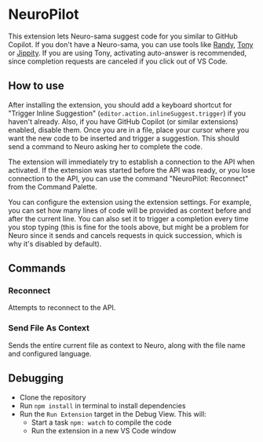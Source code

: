# NeuroPilot

This extension lets Neuro-sama suggest code for you similar to GitHub Copilot.
If you don't have a Neuro-sama, you can use tools like [Randy](https://github.com/VedalAI/neuro-game-sdk/tree/main/Randy), [Tony](https://github.com/Pasu4/neuro-api-tony) or [Jippity](https://github.com/EnterpriseScratchDev/neuro-api-jippity).
If you are using Tony, activating auto-answer is recommended, since completion requests are canceled if you click out of VS Code.

## How to use

After installing the extension, you should add a keyboard shortcut for "Trigger Inline Suggestion" (`editor.action.inlineSuggest.trigger`) if you haven't already.
Also, if you have GitHub Copilot (or similar extensions) enabled, disable them.
Once you are in a file, place your cursor where you want the new code to be inserted and trigger a suggestion.
This should send a command to Neuro asking her to complete the code.

The extension will immediately try to establish a connection to the API when activated. If the extension was started before the API was ready, or you lose connection to the API, you can use the command "NeuroPilot: Reconnect" from the Command Palette.

You can configure the extension using the extension settings.
For example, you can set how many lines of code will be provided as context before and after the current line.
You can also set it to trigger a completion every time you stop typing (this is fine for the tools above, but might be a problem for Neuro since it sends and cancels requests in quick succession, which is why it's disabled by default).

## Commands

### Reconnect

Attempts to reconnect to the API.

### Send File As Context

Sends the entire current file as context to Neuro, along with the file name and configured language.

## Debugging

- Clone the repository
- Run `npm install` in terminal to install dependencies
- Run the `Run Extension` target in the Debug View. This will:
	- Start a task `npm: watch` to compile the code
	- Run the extension in a new VS Code window
